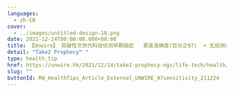 ```yaml
---
languages:
  - zh-CN
cover:
  - ../images/untitled-design-10.png
date: 2021-12-24T00:00:00.000+08:00
title: 【Unwire】 突破性次世代科技侦测早期癌症   更高准确度(百分之97)  + 无创测试
detail: "Take2 Prophecy™ "
type: health_tip
href: https://unwire.hk/2021/12/14/take2-prophecy-ngs/life-tech/health/
slug: ""
buttonId: RW_HealthTips_Article_External_UNWIRE_97sensitivity_211224
---
```


